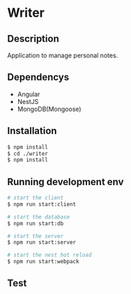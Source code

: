# Writer


## Description

Application to manage personal notes.

## Dependencys
* Angular
* NestJS
* MongoDB(Mongoose)


## Installation
```bash
$ npm install
$ cd ./writer
$ npm install
```

## Running development env
```bash
# start the client
$ npm run start:client

# start the database
$ npm run start:db

# start the server
$ npm run start:server

# start the nest hot reload
$ npm run start:webpack
```

## Test

```bash
```

